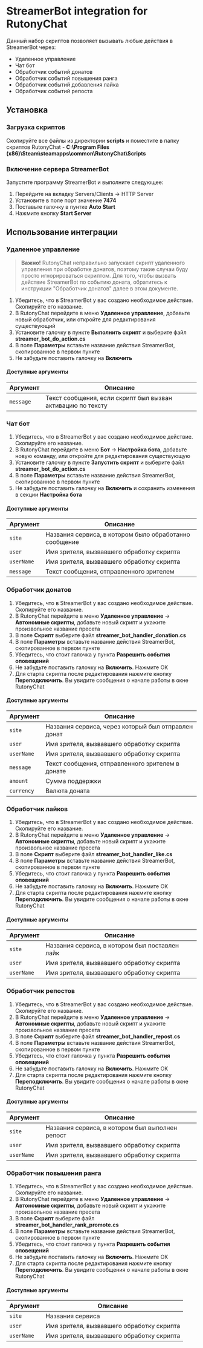# StreamerBot integration for RutonyChat

Данный набор скриптов позволяет вызывать любые действия в StreamerBot через:
- Удаленное управление
- Чат бот
- Обработчик событий донатов
- Обработчик событий повышения ранга
- Обработчик событий добавления лайка
- Обработчик событий репоста

## Установка

### Загрузка скриптов

Скопируйте все файлы из директории **scripts** и поместите в папку скриптов RutonyChat - **C:\Program Files (x86)\Steam\steamapps\common\RutonyChat\Scripts**

### Включение сервера StreamerBot

Запустите программу StreamerBot и выполните следующее:

1. Перейдите на вкладку Servers/Clients -> HTTP Server
2. Установите в поле порт значение **7474**
3. Поставьте галочку в пунтке **Auto Start**
4. Нажмите кнопку **Start Server**

## Использование интеграции

### Удаленное управление

> **Важно!** RutonyChat неправильно запускает скрипт удаленного управления при обработке донатов, поэтому такие случаи буду просто игнорироваться скриптом. Для того, чтобы вызвать действие StreamerBot по событию доната, обратитесь к инструкции "Обработчик донатов" далее в этом документе.

1. Убедитесь, что в StreamerBot у вас создано необходимое действие. Скопируйте его название.
2. В RutonyChat перейдите в меню **Удаленное управление**, добавьте новый обработчик, или откройте для редактирования существующий
3. Установите галочку в пункте **Выполнить скрипт** и выберите файл **streamer_bot_do_action.cs**
4. В поле **Параметры** вставьте название действия StreamerBot, скопированное в первом пункте
5. Не забудьте поставить галочку на **Включить**

#### Доступные аргументы

| Аргумент  | Описание                                                    |
| --------- | ----------------------------------------------------------- |
| `message` | Текст сообщения, если скрипт был вызван активацию по тексту |

### Чат бот

1. Убедитесь, что в StreamerBot у вас создано необходимое действие. Скопируйте его название.
2. В RutonyChat перейдите в меню **Бот** -> **Настройка бота**, добавьте новую команду, или откройте для редактирования существующую
3. Установите галочку в пункте **Запустить скрипт** и выберите файл **streamer_bot_do_action.cs**
4. В поле **Параметры** вставьте название действия StreamerBot, скопированное в первом пункте
5. Не забудьте поставить галочку на **Включить** и сохранить изменения в секции **Настройка бота**

#### Доступные аргументы

| Аргумент   | Описание                                               |
| ---------- | ------------------------------------------------------ |
| `site`     | Названия сервиса, в котором было обработанно сообщение |
| `user`     | Имя зрителя, вызвавшего обработку скрипта              |
| `userName` | Имя зрителя, вызвавшего обработку скрипта              |
| `message`  | Текст сообщения, отправленного зрителем                |

### Обработчик донатов

1. Убедитесь, что в StreamerBot у вас создано необходимое действие. Скопируйте его название.
2. В RutonyChat перейдите в меню **Удаленное управление** -> **Автономные скрипты**, добавьте новый скрипт и укажите произвольное название пресета
3. В поле **Скрипт** выберите файл **streamer_bot_handler_donation.cs**
4. В поле **Параметры** вставьте название действия StreamerBot, скопированное в первом пункте
5. Убедитесь, что стоит галочка у пункта **Разрешить события оповещений**
6. Не забудьте поставить галочку на **Включить**. Нажмите ОК
7. Для старта скрипта после редактирования нажмите кнопку **Переподключить**. Вы увидите сообщения о начале работы в окне RutonyChat

#### Доступные аргументы

| Аргумент   | Описание                                            |
| ---------- | --------------------------------------------------- |
| `site`     | Названия сервиса, через который был отправлен донат |
| `user`     | Имя зрителя, вызвавшего обработку скрипта           |
| `userName` | Имя зрителя, вызвавшего обработку скрипта           |
| `message`  | Текст сообщения, отправленного зрителем в донате    |
| `amount`   | Сумма поддержки                                     |
| `currency` | Валюта доната                                       |

### Обработчик лайков

1. Убедитесь, что в StreamerBot у вас создано необходимое действие. Скопируйте его название.
2. В RutonyChat перейдите в меню **Удаленное управление** -> **Автономные скрипты**, добавьте новый скрипт и укажите произвольное название пресета
3. В поле **Скрипт** выберите файл **streamer_bot_handler_like.cs**
4. В поле **Параметры** вставьте название действия StreamerBot, скопированное в первом пункте
5. Убедитесь, что стоит галочка у пункта **Разрешить события оповещений**
6. Не забудьте поставить галочку на **Включить**. Нажмите ОК
7. Для старта скрипта после редактирования нажмите кнопку **Переподключить**. Вы увидите сообщения о начале работы в окне RutonyChat

#### Доступные аргументы

| Аргумент   | Описание                                       |
| ---------- | ---------------------------------------------- |
| `site`     | Названия сервиса, в котором был поставлен лайк |
| `user`     | Имя зрителя, вызвавшего обработку скрипта      |
| `userName` | Имя зрителя, вызвавшего обработку скрипта      |                            

### Обработчик репостов

1. Убедитесь, что в StreamerBot у вас создано необходимое действие. Скопируйте его название.
2. В RutonyChat перейдите в меню **Удаленное управление** -> **Автономные скрипты**, добавьте новый скрипт и укажите произвольное название пресета
3. В поле **Скрипт** выберите файл **streamer_bot_handler_repost.cs**
4. В поле **Параметры** вставьте название действия StreamerBot, скопированное в первом пункте
5. Убедитесь, что стоит галочка у пункта **Разрешить события оповещений**
6. Не забудьте поставить галочку на **Включить**. Нажмите ОК
7. Для старта скрипта после редактирования нажмите кнопку **Переподключить**. Вы увидите сообщения о начале работы в окне RutonyChat

#### Доступные аргументы

| Аргумент   | Описание                                       |
| ---------- | ---------------------------------------------- |
| `site`     | Названия сервиса, в котором был выполнен репост |
| `user`     | Имя зрителя, вызвавшего обработку скрипта      |
| `userName` | Имя зрителя, вызвавшего обработку скрипта      |             

### Обработчик повышения ранга

1. Убедитесь, что в StreamerBot у вас создано необходимое действие. Скопируйте его название.
2. В RutonyChat перейдите в меню **Удаленное управление** -> **Автономные скрипты**, добавьте новый скрипт и укажите произвольное название пресета
3. В поле **Скрипт** выберите файл **streamer_bot_handler_rank_promote.cs**
4. В поле **Параметры** вставьте название действия StreamerBot, скопированное в первом пункте
5. Убедитесь, что стоит галочка у пункта **Разрешить события оповещений**
6. Не забудьте поставить галочку на **Включить**. Нажмите ОК
7. Для старта скрипта после редактирования нажмите кнопку **Переподключить**. Вы увидите сообщения о начале работы в окне RutonyChat

#### Доступные аргументы

| Аргумент   | Описание                                       |
| ---------- | ---------------------------------------------- |
| `site`     | Названия сервиса |
| `user`     | Имя зрителя, вызвавшего обработку скрипта      |
| `userName` | Имя зрителя, вызвавшего обработку скрипта      |   
